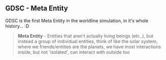## GDSC - Meta Entity

GDSC is the first Meta Entity in the worldline simulation, in it's whole history... :D

> **Meta Entity** - Entities that aren't actually living beings (etc..), but instead a group of individual entities, think of like the solar system, where we friends/entities are the planets, we have most interactions inside, but not 'isolated', can interact with outside too
